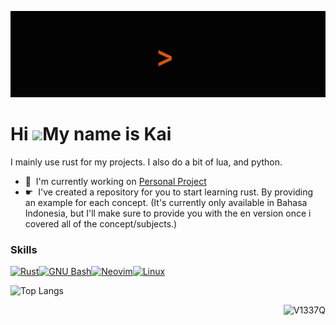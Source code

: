 
![Alt text](./Hello_world.gif)

Hi ![](https://user-images.githubusercontent.com/18350557/176309783-0785949b-9127-417c-8b55-ab5a4333674e.gif)My name is Kai
===========================================================================================================================

I mainly use rust for my projects. I also do a bit of lua, and python.

*   🚀  I'm currently working on [Personal Project](http://github.com/V1337Q/karat)
*   ☛  I've created a repository for you to start learning rust.
  By providing an example for each concept. (It's currently only available in Bahasa Indonesia, but I'll make sure to provide you with the en version once i covered all of the concept/subjects.)





  ### Skills 
<p align="left">
<a href="https://www.rust-lang.org/" target="_blank" rel="noreferrer"><img src="https://raw.githubusercontent.com/danielcranney/readme-generator/main/public/icons/skills/rust-colored.svg" width="36" height="36" alt="Rust" /></a><a href="https://www.gnu.org/software/bash/" target="_blank" rel="noreferrer"><img src="https://raw.githubusercontent.com/danielcranney/readme-generator/main/public/icons/skills/gnubash.svg" width="36" height="36" alt="GNU Bash" /></a><a href="https://neovim.io/" target="_blank" rel="noreferrer"><img src="https://raw.githubusercontent.com/danielcranney/readme-generator/main/public/icons/skills/neovim.svg" width="36" height="36" alt="Neovim" /></a><a href="https://www.linux.org" target="_blank" rel="noreferrer"><img src="https://raw.githubusercontent.com/danielcranney/readme-generator/main/public/icons/skills/linux-colored.svg" width="36" height="36" alt="Linux" /></a>

<!--![Alt text](./3D_contri2.png)-->
![Top Langs](https://github-readme-stats.vercel.app/api/top-langs/?username=V1337Q&size_weight=0.5&count_weight=0.5)

<p align="right">
  <img
    src="https://komarev.com/ghpvc/?username=V1337Q&style=flat-square&abbreviated=true"
    alt="V1337Q"
  />
</p>



